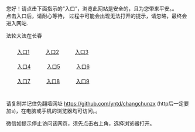 您好！请点击下面指示的“入口”，浏览此网站是安全的，且为您带来平安。。 <br/>
点击入口后，请耐心等待， 过程中可能会出现无法打开的提示，请忽略，最终会进入网站. </br>

法轮大法在长春<br/>
<div style="padding:10px"><a style="margin:20px" target="_blank" href="http://dbxs8m4ohevwp.cloudfront.net/zytas?exuxccyy" id="ccLink1" rel="nofollow">入口1</a> <a target="_blank" style="margin:20px" href="http://dpuzsxrqgkqi5.cloudfront.net/zytas?alpjenef" id="ccLink2" rel="nofollow">入口2</a> <a style="margin:20px" target="_blank" href="http://d19teafsxjhxxb.cloudfront.net/zytas?beckbqav" id="ccLink3" rel="nofollow">入口3</a></div>

<div style="padding:10px" ><a style="margin:20px" target="_blank" href="http://dbxs8m4ohevwp.cloudfront.net/zytas?exuxccyy" id="ccLink4" rel="nofollow">入口4</a> <a style="margin:20px" href="http://dpuzsxrqgkqi5.cloudfront.net/zytas?alpjenef" target="_blank" id="ccLink5" rel="nofollow">入口5</a> <a style="margin:20px" href="http://d19teafsxjhxxb.cloudfront.net/zytas?beckbqav" target="_blank" id="ccLink6" rel="nofollow">入口6</a></div>

<div style="padding:10px"><a style="margin:20px" target="_blank" href="http://dbxs8m4ohevwp.cloudfront.net/zytas?exuxccyy" id="ccLink7" rel="nofollow">入口7</a> <a style="margin:20px" href="http://dpuzsxrqgkqi5.cloudfront.net/zytas?alpjenef" target="_blank" id="ccLink8" rel="nofollow">入口8</a> <a style="margin:20px" target="_blank" href="http://d19teafsxjhxxb.cloudfront.net/zytas?beckbqav" id="ccLink9" rel="nofollow">入口9</a></div>

<br/>



请复制并记住免翻墙网址 https://github.com/yntd/changchunzx (http后一定要加s)，在电脑或手机的浏览器均可访问。。<br/>

微信如提示停止访问该网页，须先点击右上角，选择浏览器打开。
